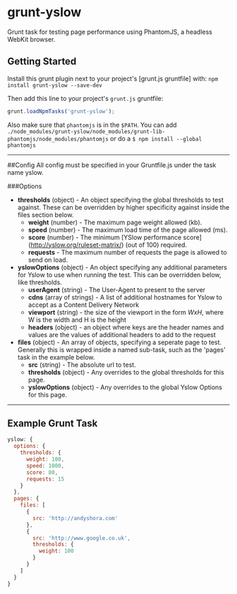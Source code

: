 # grunt-yslow

Grunt task for testing page performance using PhantomJS, a headless WebKit browser.


## Getting Started

Install this grunt plugin next to your project's [grunt.js gruntfile] with:
`npm install grunt-yslow --save-dev`

Then add this line to your project's `grunt.js` gruntfile:

```javascript
grunt.loadNpmTasks('grunt-yslow');
```

Also make sure that `phantomjs` is in the `$PATH`.  You can add
`./node_modules/grunt-yslow/node_modules/grunt-lib-phantomjs/node_modules/phantomjs` or
do a `$ npm install --global phantomjs`

---

##Config
All config must be specified in your Gruntfile.js under the task name yslow.

###Options
- **thresholds** (object) - An object specifying the global thresholds to test against. These can be overridden by higher specificity against inside the files section below.
    - **weight** (number) - The maximum page weight allowed (kb).
    - **speed** (number) - The maximum load time of the page allowed (ms).
    - **score** (number) - The minimum [YSlow performance score] (http://yslow.org/ruleset-matrix/) (out of 100) required.
    - **requests** - The maximum number of requests the page is allowed to send on load.
- **yslowOptions** (object) - An object specifying any additional parameters for Yslow to use when running the test. This can be overridden below, like thresholds.
    - **userAgent** (string) - The User-Agent to present to the server
    - **cdns** (array of strings) - A list of additional hostnames for Yslow to accept as a Content Delivery Network
    - **viewport** (string) - the size of the viewport in the form *WxH*, where W is the width and H is the height
    - **headers** (object) - an object where keys are the header names and values are the values of additional headers to add to the request
- **files** (object) - An array of objects, specifying a seperate page to test. Generally this is wrapped inside a named sub-task, such as the 'pages' task in the example below.
    - **src** (string) - The absolute url to test.
    - **thresholds** (object) - Any overrides to the global thresholds for this page.
    - **yslowOptions** (object) - Any overrides to the global Yslow Options for this page.

---

## Example Grunt Task

```javascript
yslow: {
  options: {
    thresholds: {
      weight: 180,
      speed: 1000,
      score: 80,
      requests: 15
    }
  },
  pages: {
    files: [
      {
        src: 'http://andyshora.com'
      },
      {
        src: 'http://www.google.co.uk',
        thresholds: {
          weight: 100
        }
      }
    ]
  }
}
```
